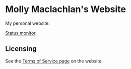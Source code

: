 # Molly Maclachlan's Website

My personal website.

[Status monitor](https://stats.uptimerobot.com/6MYLZHPP1V)

## Licensing

See the [Terms of Service page](https://mollymaclachlan.github.io/website/pages/legal) on the website.
